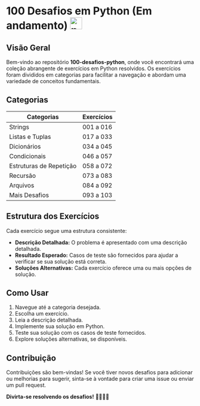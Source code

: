 # 100 Desafios em Python (Em andamento) <img width="32" height="32" src="https://img.icons8.com/color/32/python--v1.png" alt="python--v1"/>

## Visão Geral

Bem-vindo ao repositório **100-desafios-python**, onde você encontrará uma coleção abrangente de exercícios em Python resolvidos. Os exercícios foram divididos em categorias para facilitar a navegação e abordam uma variedade de conceitos fundamentais.

## Categorias

| Categorias                | Exercícios          |
|---------------------------|---------------------|
| Strings                   | 001 a 016           |
| Listas e Tuplas           | 017 a 033           |
| Dicionários               | 034 a 045           |
| Condicionais              | 046 a 057           |
| Estruturas de Repetição   | 058 a 072           |
| Recursão                  | 073 a 083           |
| Arquivos                  | 084 a 092           |
| Mais Desafios             | 093 a 103           |

## Estrutura dos Exercícios

Cada exercício segue uma estrutura consistente:

- **Descrição Detalhada:** O problema é apresentado com uma descrição detalhada.
- **Resultado Esperado:** Casos de teste são fornecidos para ajudar a verificar se sua solução está correta.
- **Soluções Alternativas:** Cada exercício oferece uma ou mais opções de solução.

## Como Usar

1. Navegue até a categoria desejada.
2. Escolha um exercício.
3. Leia a descrição detalhada.
4. Implemente sua solução em Python.
5. Teste sua solução com os casos de teste fornecidos.
6. Explore soluções alternativas, se disponíveis.

## Contribuição

Contribuições são bem-vindas! Se você tiver novos desafios para adicionar ou melhorias para sugerir, sinta-se à vontade para criar uma issue ou enviar um pull request.

**Divirta-se resolvendo os desafios!** 🚀👩🏽‍💻
